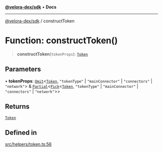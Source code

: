 [**@velora-dex/sdk**](../README.md) • **Docs**

***

[@velora-dex/sdk](../globals.md) / constructToken

# Function: constructToken()

> **constructToken**(`tokenProps`): [`Token`](../type-aliases/Token.md)

## Parameters

• **tokenProps**: [`Omit`](../-internal-/type-aliases/Omit.md)\<[`Token`](../type-aliases/Token.md), `"tokenType"` \| `"mainConnector"` \| `"connectors"` \| `"network"`\> & [`Partial`](../-internal-/type-aliases/Partial.md)\<[`Pick`](../-internal-/type-aliases/Pick.md)\<[`Token`](../type-aliases/Token.md), `"tokenType"` \| `"mainConnector"` \| `"connectors"` \| `"network"`\>\>

## Returns

[`Token`](../type-aliases/Token.md)

## Defined in

[src/helpers/token.ts:56](https://github.com/VeloraDEX/sdk/blob/feat/extend_delta_orders_filtering/src/helpers/token.ts#L56)
